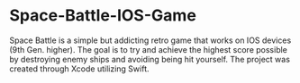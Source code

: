 # Space-Battle-IOS-Game
Space Battle is a simple but addicting retro game that works on IOS devices (9th Gen. higher). 
The goal is to try and achieve the highest score possible by destroying enemy ships and avoiding being hit yourself. 
The project was created through Xcode utilizing Swift.
